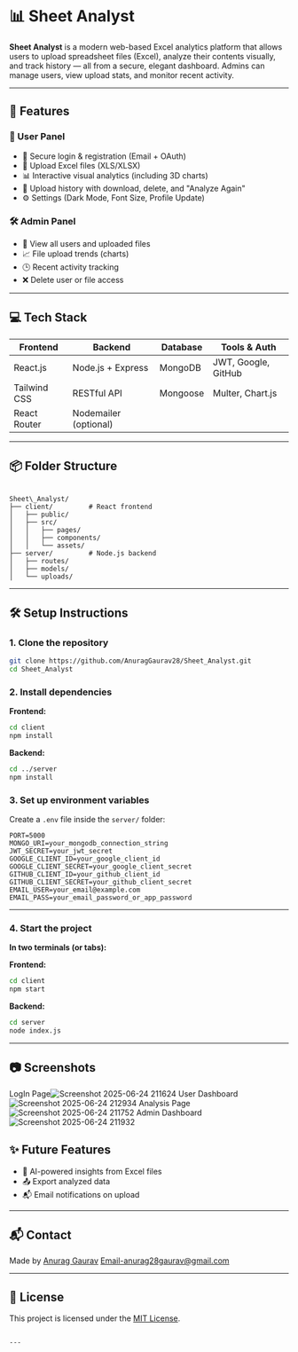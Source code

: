 # 📊 Sheet Analyst

**Sheet Analyst** is a modern web-based Excel analytics platform that allows users to upload spreadsheet files (Excel), analyze their contents visually, and track history — all from a secure, elegant dashboard. Admins can manage users, view upload stats, and monitor recent activity.

---

## 🚀 Features

### 👤 User Panel
- 🔐 Secure login & registration (Email + OAuth)
- 📁 Upload Excel files (XLS/XLSX)
- 📊 Interactive visual analytics (including 3D charts)
- 📜 Upload history with download, delete, and "Analyze Again"
- ⚙️ Settings (Dark Mode, Font Size, Profile Update)

### 🛠️ Admin Panel
- 👥 View all users and uploaded files
- 📈 File upload trends (charts)
- 🕒 Recent activity tracking
- ❌ Delete user or file access

---

## 💻 Tech Stack

| Frontend          | Backend              | Database     | Tools & Auth       |
|------------------|----------------------|--------------|--------------------|
| React.js         | Node.js + Express    | MongoDB      | JWT, Google, GitHub |
| Tailwind CSS     | RESTful API          | Mongoose     | Multer, Chart.js    |
| React Router     | Nodemailer (optional)|              |                    |

---

## 📦 Folder Structure

```

Sheet\_Analyst/
├── client/         # React frontend
│   ├── public/
│   ├── src/
│   │   ├── pages/
│   │   ├── components/
│   │   └── assets/
├── server/         # Node.js backend
│   ├── routes/
│   ├── models/
│   └── uploads/

````

---

## 🛠️ Setup Instructions

### 1. Clone the repository

```bash
git clone https://github.com/AnuragGaurav28/Sheet_Analyst.git
cd Sheet_Analyst
````

### 2. Install dependencies

**Frontend:**

```bash
cd client
npm install
```

**Backend:**

```bash
cd ../server
npm install
```

### 3. Set up environment variables

Create a `.env` file inside the `server/` folder:

```env
PORT=5000
MONGO_URI=your_mongodb_connection_string
JWT_SECRET=your_jwt_secret
GOOGLE_CLIENT_ID=your_google_client_id
GOOGLE_CLIENT_SECRET=your_google_client_secret
GITHUB_CLIENT_ID=your_github_client_id
GITHUB_CLIENT_SECRET=your_github_client_secret
EMAIL_USER=your_email@example.com
EMAIL_PASS=your_email_password_or_app_password
```

---

### 4. Start the project

**In two terminals (or tabs):**

**Frontend:**

```bash
cd client
npm start
```

**Backend:**

```bash
cd server
node index.js
```

---

## 📷 Screenshots

LogIn Page![Screenshot 2025-06-24 211624](https://github.com/user-attachments/assets/8d0fae00-27a6-4a5d-927c-3dc4f0bf66ff)
User Dashboard![Screenshot 2025-06-24 212934](https://github.com/user-attachments/assets/ae014b11-de03-4b9e-99f3-e499e58cce0d)
Analysis Page![Screenshot 2025-06-24 211752](https://github.com/user-attachments/assets/1ea7905c-bf70-483f-be86-0057cb97296e)
Admin Dashboard![Screenshot 2025-06-24 211932](https://github.com/user-attachments/assets/7b240af7-fe70-4f28-abd9-b033712d94e5)


## ✨ Future Features

* 🔎 AI-powered insights from Excel files
* 📤 Export analyzed data
* 📬 Email notifications on upload

---

## 📬 Contact

Made by [Anurag Gaurav](https://github.com/AnuragGaurav28)
Email-anurag28gaurav@gmail.com

---

## 📄 License

This project is licensed under the [MIT License](LICENSE).

```

---

